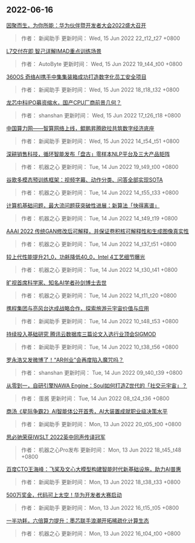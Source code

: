 
## 2022-06-16

 [因聚而生，为你所能：华为伙伴暨开发者大会2022盛大召开](https://www.jiqizhixin.com/articles/2022-06-15-6)

> 作者： 新闻助手  更新时间： Wed, 15 Jun 2022 22_t12_t27 +0800

 [L7交付在即 智己详解IMAD重点训练场景](https://www.jiqizhixin.com/articles/2022-06-15-5)

> 作者： AutoByte  更新时间： Wed, 15 Jun 2022 19_t44_t00 +0800

 [360OS 奇络AI携手中集集装箱成功打造数字化员工安全项目](https://www.jiqizhixin.com/articles/2022-06-15-4)

> 作者： 新闻助手  更新时间： Wed, 15 Jun 2022 18_t18_t32 +0800

 [龙芯中科IPO募资缩水，国产CPU厂商前景几何？](https://www.jiqizhixin.com/articles/2022-06-15-3)

> 作者： shanshan  更新时间： Wed, 15 Jun 2022 17_t26_t18 +0800

 [中国算力网——智算网络上线，鲲鹏昇腾欧拉共筑数字经济底座](https://www.jiqizhixin.com/articles/2022-06-15-2)

> 作者： 新闻助手  更新时间： Wed, 15 Jun 2022 14_t54_t51 +0800

 [深耕销售科技，循环智能发布「盘古」零样本NLP平台及三大产品矩阵](https://www.jiqizhixin.com/articles/2022-06-14-11)

> 作者： 机器之心  更新时间： Tue, 14 Jun 2022 19_t49_t00 +0800

 [谷歌多模态预训练框架：视频字幕、动作分类、问答全部实现SOTA](https://www.jiqizhixin.com/articles/2022-06-14-10)

> 作者： 机器之心  更新时间： Tue, 14 Jun 2022 14_t55_t33 +0800

 [计算机基础问题，最大流问题获突破性进展：新算法「快得离谱」](https://www.jiqizhixin.com/articles/2022-06-14-9)

> 作者： 机器之心  更新时间： Tue, 14 Jun 2022 14_t49_t19 +0800

 [AAAI 2022   传统GAN修改后可解释，并保证卷积核可解释性和生成图像真实性](https://www.jiqizhixin.com/articles/2022-06-14-8)

> 作者： 机器之心  更新时间： Tue, 14 Jun 2022 14_t37_t51 +0800

 [较上代性能提升21_0，功耗降低40_0，Intel 4工艺细节曝光](https://www.jiqizhixin.com/articles/2022-06-14-7)

> 作者： 机器之心  更新时间： Tue, 14 Jun 2022 14_t30_t41 +0800

 [旷视首席科学家、知名AI学者孙剑博士去世](https://www.jiqizhixin.com/articles/2022-06-14-6)

> 作者： 机器之心  更新时间： Tue, 14 Jun 2022 14_t11_t20 +0800

 [携程集团与亮风台达成战略合作，探索旅游元宇宙价值与应用](https://www.jiqizhixin.com/articles/2022-06-14-5)

> 作者： 新闻助手  更新时间： Tue, 14 Jun 2022 10_t48_t53 +0800

 [持续投入基础研究 腾讯云数据库三篇论文入选行业顶会SIGMOD](https://www.jiqizhixin.com/articles/2022-06-14-4)

> 作者： 新闻助手  更新时间： Tue, 14 Jun 2022 10_t38_t56 +0800

 [罗永浩又发微博了！“AR创业”会再度陷入魔咒吗？](https://www.jiqizhixin.com/articles/2022-06-14-2)

> 作者： shanshan  更新时间： Tue, 14 Jun 2022 09_t40_t39 +0800

 [从零到一，自研引擎NAWA Engine：Soul如何打造Z世代的「社交元宇宙」？](https://www.jiqizhixin.com/articles/2022-06-14)

> 作者： 蛋酱  更新时间： Tue, 14 Jun 2022 08_t24_t36 +0800

 [商汤《星际争霸2》AI智能体公开首秀，AI大装置成就职业级决策水平](https://www.jiqizhixin.com/articles/2022-06-13-8)

> 作者： 新闻助手  更新时间： Mon, 13 Jun 2022 20_t05_t00 +0800

 [思必驰荣获IWSLT 2022英中同声传译冠军](https://www.jiqizhixin.com/articles/2022-06-13-7)

> 作者： 机器之心Pro发布  更新时间： Mon, 13 Jun 2022 18_t45_t48 +0800

 [百度CTO王海峰：飞桨及文心大模型构建智能时代新基础设施，助力AI普惠](https://www.jiqizhixin.com/articles/2022-06-13-6)

> 作者： 新闻助手  更新时间： Mon, 13 Jun 2022 18_t38_t33 +0800

 [500万奖金，代码可上太空！华为开发者大赛启动](https://www.jiqizhixin.com/articles/2022-06-13-5)

> 作者： 新闻助手  更新时间： Mon, 13 Jun 2022 16_t15_t05 +0800

 [一半功耗，六倍算力提升：墨芯联手浪潮开拓稀疏化计算生态](https://www.jiqizhixin.com/articles/2022-06-13-18)

> 作者： 机器之心  更新时间： Mon, 13 Jun 2022 16_t04_t00 +0800

